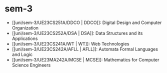 # sem-3

- [[uni/sem-3/UE23CS251A/DDCO | DDCO]]: Digital Design and Computer Organization
- [[uni/sem-3/UE23CS252A/DSA | DSA]]: Data Structures and its Applications
- [[uni/sem-3/UE23CS241A/WT | WT]]: Web Technologies
- [[uni/sem-3/UE23CS242A/AFLL | AFLL]]: Automata Formal Languages and Logic
- [[uni/sem-3/UE23MA242A/MCSE | MCSE]]: Mathematics for Computer Science Engineers